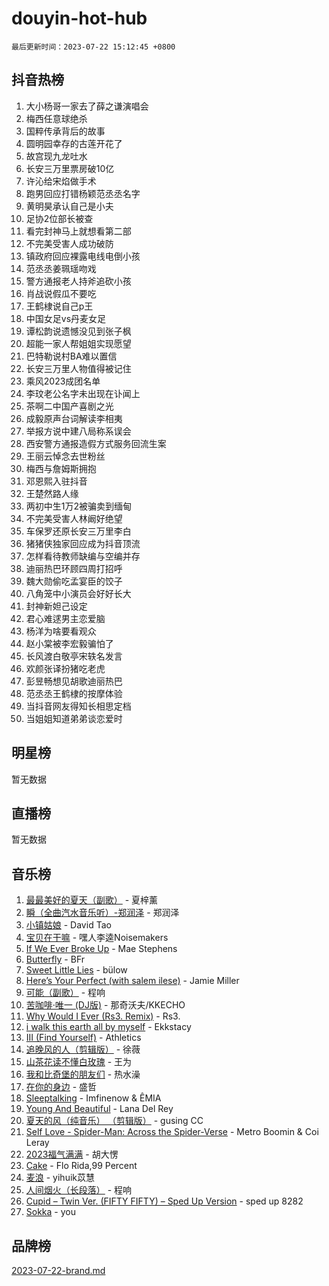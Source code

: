 # douyin-hot-hub

`最后更新时间：2023-07-22 15:12:45 +0800`

## 抖音热榜

1. 大小杨哥一家去了薛之谦演唱会
1. 梅西任意球绝杀
1. 国粹传承背后的故事
1. 圆明园幸存的古莲开花了
1. 故宫现九龙吐水
1. 长安三万里票房破10亿
1. 许沁给宋焰做手术
1. 跑男回应打错杨颖范丞丞名字
1. 黄明昊承认自己是小夫
1. 足协2位部长被查
1. 看完封神马上就想看第二部
1. 不完美受害人成功破防
1. 镇政府回应裸露电线电倒小孩
1. 范丞丞姜珮瑶吻戏
1. 警方通报老人持斧追砍小孩
1. 肖战说假瓜不要吃
1. 王鹤棣说自己p王
1. 中国女足vs丹麦女足
1. 谭松韵说遗憾没见到张子枫
1. 超能一家人帮姐姐实现愿望
1. 巴特勒说村BA难以置信
1. 长安三万里人物值得被记住
1. 乘风2023成团名单
1. 李玟老公名字未出现在讣闻上
1. 茶啊二中国产喜剧之光
1. 成毅原声台词解读李相夷
1. 举报方说中建八局称系误会
1. 西安警方通报造假方式服务回流生案
1. 王丽云悼念去世粉丝
1. 梅西与詹姆斯拥抱
1. 邓恩熙入驻抖音
1. 王楚然路人缘
1. 两初中生1万2被骗卖到缅甸
1. 不完美受害人林阚好绝望
1. 车保罗还原长安三万里李白
1. 猪猪侠独家回应成为抖音顶流
1. 怎样看待教师缺编与空编并存
1. 迪丽热巴环顾四周打招呼
1. 魏大勋偷吃孟宴臣的饺子
1. 八角笼中小演员会好好长大
1. 封神新妲己设定
1. 君心难逑男主恋爱脑
1. 杨洋为啥要看观众
1. 赵小棠被李宏毅骗怕了
1. 长风渡白敬亭宋轶名发言
1. 欢颜张译扮猪吃老虎
1. 彭昱畅想见胡歌迪丽热巴
1. 范丞丞王鹤棣的按摩体验
1. 当抖音网友得知长相思定档
1. 当姐姐知道弟弟谈恋爱时

## 明星榜

暂无数据

## 直播榜

暂无数据

## 音乐榜

1. [最最美好的夏天（副歌）](https://sf3-cdn-tos.douyinstatic.com/obj/tos-cn-ve-2774/o4FMghDLZkPIkCutdrsXlbTHcaZztBfeCp9AFS) - 夏梓薰
1. [瞬（全曲汽水音乐听）-郑润泽](https://sf6-cdn-tos.douyinstatic.com/obj/tos-cn-ve-2774/o4Vb9eJZClCZTnRQYy0BRSeHGrDtrkrQgIBvQt) - 郑润泽
1. [小镇姑娘](https://sf6-cdn-tos.douyinstatic.com/obj/tos-cn-ve-2774/1ee4fa49917d4e9e8f06512cc6e778d9) - David Tao
1. [宝贝在干嘛](https://sf6-cdn-tos.douyinstatic.com/obj/tos-cn-ve-2774/okW4hBCfJI5B2ZEgTCtikhMW7IafzNrBQIYkpJ) - 嘿人李逵Noisemakers
1. [If We Ever Broke Up](https://sf3-cdn-tos.douyinstatic.com/obj/tos-cn-ve-2774/o8onj5HDk0ImtBmO0URBfeyCDXQJMYkQ1gb8Zy) - Mae Stephens
1. [Butterfly](https://sf6-cdn-tos.douyinstatic.com/obj/tos-cn-ve-2774/oIw3zNLcWhUhUDWqtQxQfAx6IXsSBzbyCg7CM0) - BFr
1. [Sweet Little Lies](https://sf3-cdn-tos.douyinstatic.com/obj/tos-cn-ve-2774/cebdd23e942a452c84c197b17c22ac7a) - bülow
1. [Here’s Your Perfect (with salem ilese)](https://sf3-cdn-tos.douyinstatic.com/obj/tos-cn-ve-2774/076b1576c6c546598f803fe53da388a7) - Jamie Miller
1. [可能（副歌）](https://sf3-cdn-tos.douyinstatic.com/obj/tos-cn-ve-2774/cde1731888894259b333569393c2fb51) - 程响
1. [苦咖啡·唯一 (DJ版)](https://sf3-cdn-tos.douyinstatic.com/obj/tos-cn-ve-2774/oohZWXUzNXlh9bzpBgNUfJCQHGILwWgDBaejQt) - 那奇沃夫/KKECHO
1. [Why Would I Ever (Rs3. Remix)](https://sf3-cdn-tos.douyinstatic.com/obj/tos-cn-ve-2774/oQNX0xZhO8IXeCRjCJQUZzkfQNLi2ItDAzEBgz) - Rs3.
1. [i walk this earth all by myself](https://sf6-cdn-tos.douyinstatic.com/obj/tos-cn-ve-2774/c751e38547b548b389ff6e1b9203b1de) - Ekkstacy
1. [III (Find Yourself)](https://sf6-cdn-tos.douyinstatic.com/obj/tos-cn-ve-2774/3b9e482a6da74de29fd5e2440e4373b4) - Athletics
1. [追晚风的人（剪辑版）](https://sf6-cdn-tos.douyinstatic.com/obj/tos-cn-ve-2774/560835060af84ac29cd5c12e2a98f7eb) - 徐薇
1. [山茶花读不懂白玫瑰](https://sf3-cdn-tos.douyinstatic.com/obj/tos-cn-ve-2774/osfn8B7DktrRHEPJgPCfDbw7QDQEkwC16BxZg9) - 王为
1. [我和比奇堡的朋友们](https://sf3-cdn-tos.douyinstatic.com/obj/tos-cn-ve-2774/f0505db981ea4a6d91453a15924a82aa) - 热水澡
1. [在你的身边](https://sf3-cdn-tos.douyinstatic.com/obj/tos-cn-ve-2774/9dce2ee6c9f84c17a6d68458730d7ae8) - 盛哲
1. [Sleeptalking](https://sf3-cdn-tos.douyinstatic.com/obj/tos-cn-ve-2774/f23bc60230804ede98a163e1926e0857) - Imfinenow & ÊMIA
1. [Young And Beautiful](https://sf6-cdn-tos.douyinstatic.com/obj/tos-cn-ve-2774/3ca6987c98c947768abb9cce3ee5530c) - Lana Del Rey
1. [夏天的风（纯音乐） （剪辑版）](https://sf3-cdn-tos.douyinstatic.com/obj/tos-cn-ve-2774/oUzLjBZZFQAoNRmGokEeD5zfQCObp6UeFAnTa6) - gusing CC
1. [Self Love - Spider-Man: Across the Spider-Verse](https://sf6-cdn-tos.douyinstatic.com/obj/tos-cn-ve-2774/o8YzagIFYnO2FNIznDQzpeeLfrdCVAbYDDaLoS) - Metro Boomin & Coi Leray
1. [2023福气满满](https://sf6-cdn-tos.douyinstatic.com/obj/tos-cn-ve-2774/ocebsi6kbCVkBMAcDJkqdZpBQMubYSQetK2gQn) - 胡大愣
1. [Cake](https://sf6-cdn-tos.douyinstatic.com/obj/tos-cn-ve-2774/3545db16eba4434c853ab891b2b752af) - Flo Rida,99 Percent
1. [麦浪](https://sf6-cdn-tos.douyinstatic.com/obj/tos-cn-ve-2774/872ff36b718445c6a3882ba18b546970) - yihuik苡慧
1. [人间烟火（长段落）](https://sf6-cdn-tos.douyinstatic.com/obj/tos-cn-ve-2774/eeb7f9f284d74db097f8341ace44bfa2) - 程响
1. [Cupid – Twin Ver. (FIFTY FIFTY) – Sped Up Version](https://sf6-cdn-tos.douyinstatic.com/obj/tos-cn-ve-2774/oMonQQ6t8nCfUnw44y8XBZkJytCgEBtWYebB2D) - sped up 8282
1. [Sokka](https://sf6-cdn-tos.douyinstatic.com/obj/tos-cn-ve-2774/b9c3e305c0474c898ce221c7aa498547) - you

## 品牌榜

[2023-07-22-brand.md](2023-07-22-brand.md)

